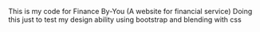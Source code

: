 This is my code for Finance By-You (A website for financial service) Doing this just to test my design ability using bootstrap and blending with css
